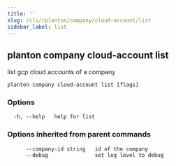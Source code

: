 ```yaml
---
title: ''
slug: /cli//planton/company/cloud-account/list
sidebar_label: list
---
```

## planton company cloud-account list

list gcp cloud accounts of a company

```
planton company cloud-account list [flags]
```

### Options

```
  -h, --help   help for list
```

### Options inherited from parent commands

```
      --company-id string   id of the company
      --debug               set log level to debug
```

